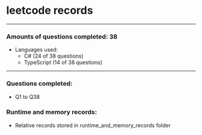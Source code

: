# leetcode records
-----
### Amounts of questions completed: 38
- Languages used:
  - C# (24 of 38 questions)
  - TypeScript (14 of 38 questions)
-----
### Questions completed:
- Q1 to Q38
### Runtime and memory records:
- Relative records stored in runtime_and_memory_records folder